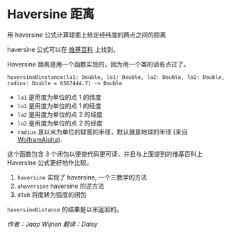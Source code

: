 # Haversine 距离


用 haversine 公式计算球面上给定经纬度的两点之间的距离

haversine 公式可以在 [维基百科](https://en.wikipedia.org/wiki/Haversine_formula) 上找到。

Haversine 距离是用一个函数实现的，因为用一个类的话有点过了。

`haversineDinstance(la1: Double, lo1: Double, la2: Double, lo2: Double, radius: Double = 6367444.7) -> Double`

- `la1` 是用度为单位的点 1 的纬度
- `lo1` 是用度为单位的点 1 的经度
- `la2` 是用度为单位的点 2 的经度
- `lo2` 是用度为单位的点 2 的经度
- `radius` 是以米为单位的球面的半径，默认就是地球的半径 (来自 [WolframAlpha](http://www.wolframalpha.com/input/?i=earth+radius)).

这个函数包含 3 个闭包以便使代码更可读，并且与上面提到的维基百科上 Haversine 公式更好地作比较。

1. `haversine` 实现了 haversine, 一个三教学的方法
2. `ahaversine` haversine 的逆方法
3. `dToR` 将度转为弧度的闭包

`haversineDistance` 的结果是以米返回的。

*作者：Jaap Wijnen 翻译：Daisy*


